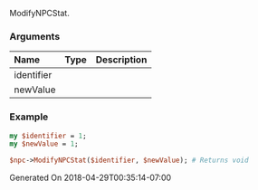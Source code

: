 ModifyNPCStat.
### Arguments
**Name**|**Type**|**Description**
:---|:---|:---
identifier||
newValue||

### Example

```perl
my $identifier = 1;
my $newValue = 1;

$npc->ModifyNPCStat($identifier, $newValue); # Returns void
```


Generated On 2018-04-29T00:35:14-07:00